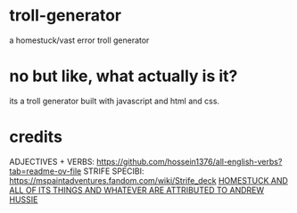 # troll-generator
a homestuck/vast error troll generator
# no but like, what actually is it?
its a troll generator built with javascript and html and css.
# credits
ADJECTIVES + VERBS: https://github.com/hossein1376/all-english-verbs?tab=readme-ov-file
STRIFE SPECIBI: https://mspaintadventures.fandom.com/wiki/Strife_deck
[HOMESTUCK AND ALL OF ITS THINGS AND WHATEVER ARE ATTRIBUTED TO ANDREW HUSSIE](https://mspaintadventures.fandom.com/wiki/MS_Paint_Adventures_Wiki)
